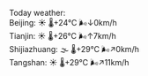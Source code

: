 Today weather:  
Beijing: ☀️ 🌡️+24°C 🌬️↓0km/h  
Tianjin: ☀️ 🌡️+26°C 🌬️↑7km/h  
Shijiazhuang: 🌫  🌡️+29°C 🌬️↗0km/h  
Tangshan: ☀️ 🌡️+29°C 🌬️↗11km/h  
